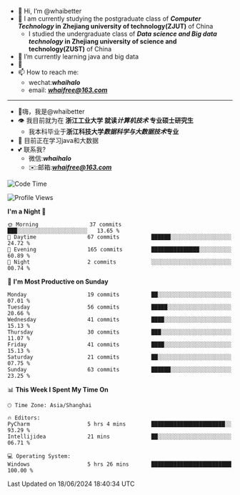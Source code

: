 - 👋 Hi, I’m @whaibetter
- 👀 I am currently studying the postgraduate class of ***Computer Technology* in Zhejiang university of technology(ZJUT)** of China
  -  I studied the undergraduate class of ***Data science and Big data technology* in Zhejiang university of science and technology(ZUST)** of China
- 🌱 I’m currently learning java and big data
- 💞️ 
- 📫 How to reach me: 
  - wechat:***whaihalo***
  - email: ***whaifree@163.com***
 ------------------------
- 👋嗨，我是@whaibetter
- 👁 我目前就为在 **浙江工业大学 就读*计算机技术* 专业硕士研究生**
  - 我本科毕业于**浙江科技大学*数据科学与大数据技术*专业**
- 🌴 目前正在学习java和大数据
- 💕 联系我?
  - 微信:***whaihalo***
  - ✉️:邮箱:***whaifree@163.com***

<!--START_SECTION:waka-->
![Code Time](http://img.shields.io/badge/Code%20Time-276%20hrs%2020%20mins-blue)

![Profile Views](http://img.shields.io/badge/Profile%20Views-0-blue)

**I'm a Night 🦉** 

```text
🌞 Morning                37 commits          ███░░░░░░░░░░░░░░░░░░░░░░   13.65 % 
🌆 Daytime                67 commits          ██████░░░░░░░░░░░░░░░░░░░   24.72 % 
🌃 Evening                165 commits         ███████████████░░░░░░░░░░   60.89 % 
🌙 Night                  2 commits           ░░░░░░░░░░░░░░░░░░░░░░░░░   00.74 % 
```
📅 **I'm Most Productive on Sunday** 

```text
Monday                   19 commits          ██░░░░░░░░░░░░░░░░░░░░░░░   07.01 % 
Tuesday                  56 commits          █████░░░░░░░░░░░░░░░░░░░░   20.66 % 
Wednesday                41 commits          ████░░░░░░░░░░░░░░░░░░░░░   15.13 % 
Thursday                 30 commits          ███░░░░░░░░░░░░░░░░░░░░░░   11.07 % 
Friday                   41 commits          ████░░░░░░░░░░░░░░░░░░░░░   15.13 % 
Saturday                 21 commits          ██░░░░░░░░░░░░░░░░░░░░░░░   07.75 % 
Sunday                   63 commits          ██████░░░░░░░░░░░░░░░░░░░   23.25 % 
```


📊 **This Week I Spent My Time On** 

```text
🕑︎ Time Zone: Asia/Shanghai

🔥 Editors: 
PyCharm                  5 hrs 4 mins        ███████████████████████░░   93.29 % 
Intellijidea             21 mins             ██░░░░░░░░░░░░░░░░░░░░░░░   06.71 % 

💻 Operating System: 
Windows                  5 hrs 26 mins       █████████████████████████   100.00 % 
```


 Last Updated on 18/06/2024 18:40:34 UTC
<!--END_SECTION:waka-->
